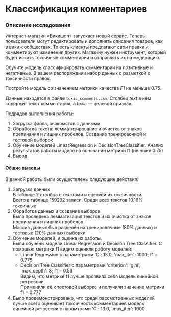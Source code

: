 # Классификация комментариев
### Описание исследования
Интернет-магазин «Викишоп» запускает новый сервис. Теперь пользователи могут редактировать и дополнять описания товаров, как в вики-сообществах. То есть клиенты предлагают свои правки и комментируют изменения других. Магазину нужен инструмент, который будет искать токсичные комментарии и отправлять их на модерацию. 

Обучите модель классифицировать комментарии на позитивные и негативные. В вашем распоряжении набор данных с разметкой о токсичности правок.

Постройте модель со значением метрики качества *F1* не меньше 0.75. 

Данные находятся в файле `toxic_comments.csv`. Столбец *text* в нём содержит текст комментария, а *toxic* — целевой признак.

Подрядок выполнения работы:
1) Загрузка файла, знакомстов с данными
2) Обработка текста: лемматизирование и очистка от знаков препинания и лишних пробелов. Создание тренировочной и тестовой выборок
3) Обучение моделей LinearRegression и DecisionTreeClassifier. Анализ результатов работы моделе на основании метрики f1 (не ниже 0.75)
4) Вывод

#### Общие выводы
В данной работы были осуществлены следующие действия:
1) Загрузка данных  
В таблице 2 столбца с текстами и оценкой их токсичности.   
Всего в таблице 159292 записи. Среди всех текстов 10.16% токсичные
2) Обработка данных и создание выборок.    
Была проведена лемматизация текстов и их очистка от знаков препинания и лишних пробелов.  
Массив данных был разделён на тренировочные (80% данных) и тестовые (20% данных) выборки
3) Обучение моделей, и оценка их работы.   
Были обучены модели Linear Regression и Decision Tree Classifier. С помощью метрики f1 видим оценили работу моделей:  
    - Linear Regression с параметрами 'C': 13.0, 'max_iter': 1000; f1 = 0.775  
    - Decision Tree Classifier c параметрами 'criterion': 'gini', 'max_depth': 8; f1 = 0.56  
Видим, что метрике f1 лучше проявила себя модель линейной регрессии.  
Применили её к тестовой выборке и получили значение метрики f1 = 0.777  
4) Было продемонстрировано, что среди рассмотренных моделей лучше всего оценивает токсичность комментариев 
модель линейной регрессии с парамтрами 'C': 13.0, 'max_iter': 1000
